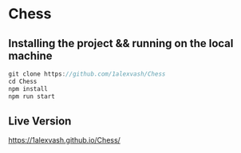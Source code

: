 # Chess

## Installing the project && running on the local machine

```js
git clone https://github.com/1alexvash/Chess
cd Chess
npm install
npm run start

```

## Live Version

https://1alexvash.github.io/Chess/
